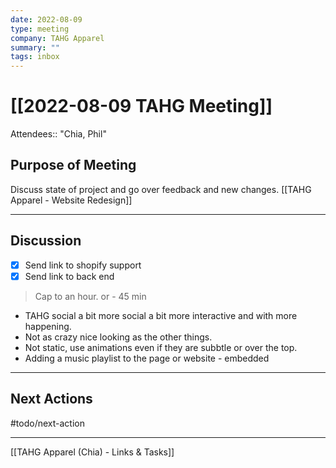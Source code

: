 ```yaml
---
date: 2022-08-09
type: meeting
company: TAHG Apparel
summary: ""
tags: inbox
---
```

# [[2022-08-09 TAHG Meeting]]


Attendees:: "Chia, Phil"

##  Purpose of Meeting
Discuss state of project and go over feedback and new changes.
[[TAHG Apparel - Website Redesign]]


---

## Discussion

- [x]  Send link to shopify support 
- [x] Send link to back end

> Cap to an hour. or - 45 min 


- TAHG social a bit more social a bit more interactive and with more happening. 
- Not as crazy nice looking as the other things. 
- Not static, use animations even if they are subbtle or over the top. 
- Adding a music playlist to the page or website - embedded 



---

## Next Actions
#todo/next-action 


---
[[TAHG Apparel (Chia) - Links & Tasks]]